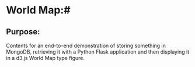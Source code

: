 # World Map:#

## Purpose: ##

Contents for an end-to-end demonstration of storing something in MongoDB, retrieving it with a Python Flask application and then displaying it in a d3.js World Map type figure.